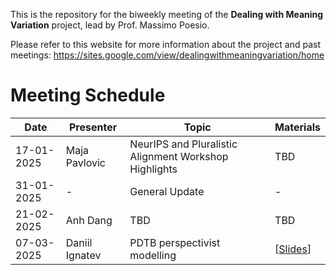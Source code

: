 This is the repository for the biweekly meeting of the **Dealing with Meaning Variation** project, lead by Prof. Massimo Poesio.

Please refer to this website for more information about the project and past meetings: https://sites.google.com/view/dealingwithmeaningvariation/home


# Meeting Schedule

| Date | Presenter | Topic | Materials |
| --- | --- | --- | --- |
| 17-01-2025 | Maja Pavlovic | NeurIPS and Pluralistic Alignment Workshop Highlights | TBD |
| 31-01-2025 | - | General Update | - |
| 21-02-2025 | Anh Dang | TBD | TBD |
| 07-03-2025 | Daniil Ignatev | PDTB perspectivist modelling | [[Slides](https://github.com/cs-nlp-uu/DeMeVa_meetings/blob/main/07_03_2025/PDTB.pdf)] |

